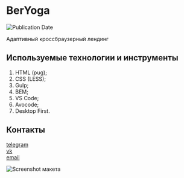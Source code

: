 # BerYoga
![Publication Date](https://img.shields.io/static/v1?label=Release%20Date&message=01.05.2019&color=brightgreen&style=flat-square)

Адаптивный кроссбраузерный лендинг

## Используемые технологии и инструменты
1. HTML (pug);
2. CSS (LESS);
3. Gulp;
4. BEM;
5. VS Code;
6. Avocode;
7. Desktop First.

## Контакты
[telegram](https://t.me/holiden)  
[vk](https://vk.com/holiden)  
[email](holideny@gmail.com)

![Screenshot макета](https://github.com/Holiden/BerYoga/blob/master/source/images/background/screenshot.jpg)
